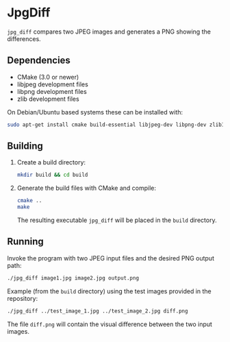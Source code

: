 # JpgDiff

`jpg_diff` compares two JPEG images and generates a PNG showing the differences.

## Dependencies

- CMake (3.0 or newer)
- libjpeg development files
- libpng development files
- zlib development files

On Debian/Ubuntu based systems these can be installed with:

```bash
sudo apt-get install cmake build-essential libjpeg-dev libpng-dev zlib1g-dev
```

## Building

1. Create a build directory:

   ```bash
   mkdir build && cd build
   ```

2. Generate the build files with CMake and compile:

   ```bash
   cmake ..
   make
   ```

   The resulting executable `jpg_diff` will be placed in the `build` directory.

## Running

Invoke the program with two JPEG input files and the desired PNG output path:

```bash
./jpg_diff image1.jpg image2.jpg output.png
```

Example (from the `build` directory) using the test images provided in the
repository:

```bash
./jpg_diff ../test_image_1.jpg ../test_image_2.jpg diff.png
```

The file `diff.png` will contain the visual difference between the two input
images.
